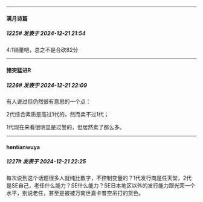 ﻿
*****

####  满月诗篇  
##### 1225#       发表于 2024-12-21 21:54

4:1销量吧，总之不是合砍82分


*****

####  猪突猛进R  
##### 1226#       发表于 2024-12-21 22:09

有人说过但仍然很有意思的一个点：

2代综合素质是高过1代的，然而卖不过1代；

1代现在来看很明显是过誉的，但居然卖了那么多。


*****

####  hentianwuya  
##### 1227#       发表于 2024-12-21 22:25

每次说到这个话题很多人就纯比数字，不控制变量的？1代发行商是任天堂，2代是SE自己，老任什么能力？SE什么能力？SE日本地区以外的发行能力跟光荣一个水平，别说老任，甚至是被被万南世嘉卡普空吊打的货色。

